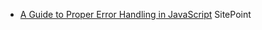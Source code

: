 * [A Guide to Proper Error Handling in JavaScript](https://www.sitepoint.com/proper-error-handling-javascript/) SitePoint
